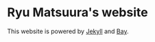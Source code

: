 # Ryu Matsuura's website

This website is powered by [Jekyll](https://jekyllrb.com/) and [Bay](https://github.com/eliottvincent/bay).
